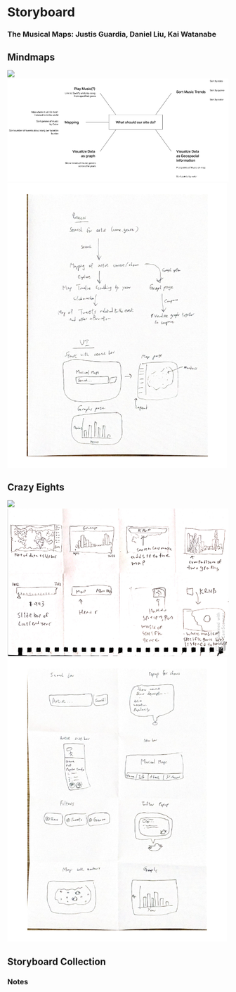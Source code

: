 # Storyboard
### The Musical Maps: Justis Guardia, Daniel Liu, Kai Watanabe

## Mindmaps
<img src="./Images/JMM.jpg" width="400">
<img src="./Images/KMM.png" width="600">
<img src="./Images/DMM.jpg" width="500">

## Crazy Eights
<img src="./Images/JCE.jpg" width="400">
<img src="./Images/KCE.png" width="600">
<img src="./Images/DCE.jpg" width="500">

## Storyboard Collection


### Notes
